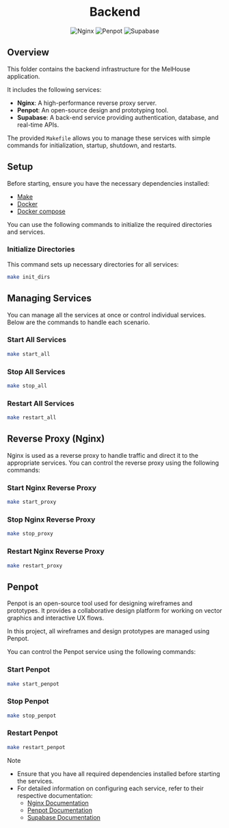 <h1 align="center">Backend</h1>

<div align="center">
    <img src="https://img.shields.io/badge/nginx-%23009639.svg?style=for-the-badge&logo=nginx&logoColor=white" alt="Nginx" />
    <img src="https://img.shields.io/badge/penpot-%23000000.svg?style=for-the-badge&logo=penpot&logoColor=white" alt="Penpot" />
    <img src="https://img.shields.io/badge/Supabase-3ECF8E?style=for-the-badge&logo=supabase&logoColor=white" alt="Supabase" />
</div>

## Overview
This folder contains the backend infrastructure for the MelHouse application.

It includes the following services:

- **Nginx**: A high-performance reverse proxy server.
- **Penpot**: An open-source design and prototyping tool.
- **Supabase**: A back-end service providing authentication, database, and real-time APIs.

The provided `Makefile` allows you to manage these services with simple commands for initialization, startup, shutdown, and restarts.

## Setup

Before starting, ensure you have the necessary dependencies installed:

- [Make](https://www.gnu.org/software/make/)
- [Docker](https://docs.docker.com/engine/install/)
- [Docker compose](https://docs.docker.com/compose/install/)

You can use the following commands to initialize the required directories and services.

### Initialize Directories
This command sets up necessary directories for all services:

```bash
make init_dirs
```

## Managing Services
You can manage all the services at once or control individual services. Below are the commands to handle each scenario.

### Start All Services
```bash
make start_all
```

### Stop All Services
```bash
make stop_all
```

### Restart All Services
```bash
make restart_all
```

## Reverse Proxy (Nginx)
Nginx is used as a reverse proxy to handle traffic and direct it to the appropriate services. You can control the reverse proxy using the following commands:

### Start Nginx Reverse Proxy
```bash
make start_proxy
```

### Stop Nginx Reverse Proxy
```bash
make stop_proxy
```

### Restart Nginx Reverse Proxy
```bash
make restart_proxy
```

## Penpot
Penpot is an open-source tool used for designing wireframes and prototypes. It provides a collaborative design platform for working on vector graphics and interactive UX flows.

In this project, all wireframes and design prototypes are managed using Penpot.

You can control the Penpot service using the following commands:

### Start Penpot
```bash
make start_penpot
```

### Stop Penpot
```bash
make stop_penpot
```

### Restart Penpot
```bash
make restart_penpot
```

> [!NOTE]
> - Ensure that you have all required dependencies installed before starting the services.
> - For detailed information on configuring each service, refer to their respective documentation:
>   - [Nginx Documentation](https://docs.nginx.com/)
>   - [Penpot Documentation](https://help.penpot.app/)
>   - [Supabase Documentation](https://supabase.com/docs)